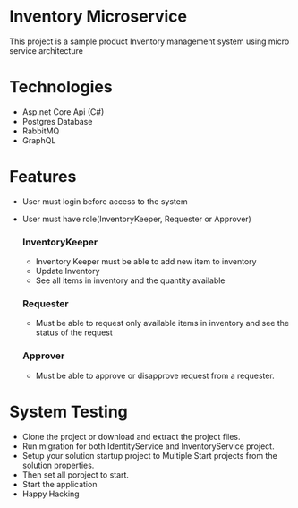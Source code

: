 # Inventory Microservice
This project is a sample product Inventory management system using micro service architecture

# Technologies
<ul>
<li>Asp.net Core Api (C#) </li>
<li>Postgres Database</li>
<li>RabbitMQ</li> 
<li>GraphQL </li> 
</ul>

# Features
- User must login before access to the system
- User must have role(InventoryKeeper, Requester or Approver)
  
  ### InventoryKeeper

  - Inventory Keeper must be able to add new item to inventory
  - Update Inventory
  - See all items in inventory and the quantity available

  ### Requester
  
  - Must be able to request only available items in inventory and see the status of the request

  ### Approver
  
  - Must be able to approve or disapprove request from a requester.

# System Testing 
  - Clone the project or download and extract the project files.
  - Run migration for both IdentityService and InventoryService project.
  - Setup your solution startup project to Multiple Start projects from the solution properties.
  - Then set all poroject to start.
  - Start the application
  - Happy Hacking
